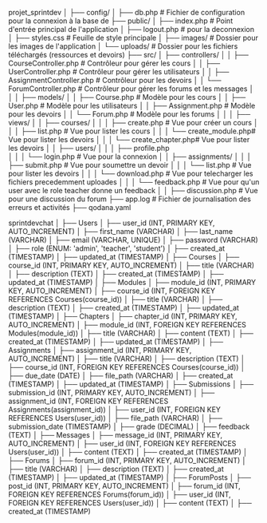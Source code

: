 projet_sprintdev
│
├── config/
│   ├── db.php                   # Fichier de configuration pour la connexion à la base de
├── public/
│   ├── index.php                # Point d'entrée principal de l'application
│   ├── logout.php               # pour la deconnexion
│   ├── styles.css               # Feuille de style principale
│   ├── images/                  # Dossier pour les images de l'application
│   └── uploads/                 # Dossier pour les fichiers téléchargés (ressources et devoirs)
├── src/
│   ├── controllers/
│   │   ├── CourseController.php # Contrôleur pour gérer les cours
│   │   ├── UserController.php   # Contrôleur pour gérer les utilisateurs
│   │   ├── AssignmentController.php # Contrôleur pour les devoirs
│   │   └── ForumController.php  # Contrôleur pour gérer les forums et les messages
│   │
│   ├── models/
│   │   ├── Course.php           # Modèle pour les cours
│   │   ├── User.php             # Modèle pour les utilisateurs
│   │   ├── Assignment.php       # Modèle pour les devoirs
│   │   └── Forum.php            # Modèle pour les forums
│   │
│   ├── views/
│   │   ├── courses/
│   │   │   ├── create.php       # Vue pour créer un cours
│   │   │   ├── list.php         # Vue pour lister les cours
│   │   │   └── create_module.php# Vue pour lister les devoirs
│   │   │   └── create_chapter.php# Vue pour lister les devoirs
│   │   ├── users/
│   │   │   ├── profile.php      	 
│   │   │   └── login.php        # Vue pour la connexion
│   │   ├── assignments/
│   │   │   ├── submit.php       # Vue pour soumettre un devoir
│   │   │   └── list.php         # Vue pour lister les devoirs
│   │   │   └── download.php     # Vue pour telecharger les fichiers precedemment uploades
│   │   │   └── feedback.php     # Vue pour qu'un user avec le role teacher donne un feedback
│   │   ├── discussion.php       # Vue pour une discussion du forum
├── app.log                      # Fichier de journalisation des erreurs et activités
├── qodana.yaml





sprintdevchat
│
├── Users
│   ├── user_id (INT, PRIMARY KEY, AUTO_INCREMENT)
│   ├── first_name (VARCHAR)
│   ├── last_name (VARCHAR)
│   ├── email (VARCHAR, UNIQUE)
│   ├── password (VARCHAR)
│   ├── role (ENUM: 'admin', 'teacher', 'student')
│   ├── created_at (TIMESTAMP)
│   ├── updated_at (TIMESTAMP)
│
├── Courses
│   ├── course_id (INT, PRIMARY KEY, AUTO_INCREMENT)
│   ├── title (VARCHAR)
│   ├── description (TEXT)
│   ├── created_at (TIMESTAMP)
│   ├── updated_at (TIMESTAMP)
│
├── Modules
│   ├── module_id (INT, PRIMARY KEY, AUTO_INCREMENT)
│   ├── course_id (INT, FOREIGN KEY REFERENCES Courses(course_id))
│   ├── title (VARCHAR)
│   ├── description (TEXT)
│   ├── created_at (TIMESTAMP)
│   ├── updated_at (TIMESTAMP)
│
├── Chapters
│   ├── chapter_id (INT, PRIMARY KEY, AUTO_INCREMENT)
│   ├── module_id (INT, FOREIGN KEY REFERENCES Modules(module_id))
│   ├── title (VARCHAR)
│   ├── content (TEXT)
│   ├── created_at (TIMESTAMP)
│   ├── updated_at (TIMESTAMP)
│
├── Assignments
│   ├── assignment_id (INT, PRIMARY KEY, AUTO_INCREMENT)
│   ├── title (VARCHAR)
│   ├── description (TEXT)
│   ├── course_id (INT, FOREIGN KEY REFERENCES Courses(course_id))
│   ├── due_date (DATE)
│   ├── file_path (VARCHAR)
│   ├── created_at (TIMESTAMP)
│   ├── updated_at (TIMESTAMP)
│
├── Submissions
│   ├── submission_id (INT, PRIMARY KEY, AUTO_INCREMENT)
│   ├── assignment_id (INT, FOREIGN KEY REFERENCES Assignments(assignment_id))
│   ├── user_id (INT, FOREIGN KEY REFERENCES Users(user_id))
│   ├── file_path (VARCHAR)
│   ├── submission_date (TIMESTAMP)
│   ├── grade (DECIMAL)
│   ├── feedback (TEXT)
│
├── Messages
│   ├── message_id (INT, PRIMARY KEY, AUTO_INCREMENT)
│   ├── user_id (INT, FOREIGN KEY REFERENCES Users(user_id))
│   ├── content (TEXT)
│   ├── created_at (TIMESTAMP)
│
├── Forums
│   ├── forum_id (INT, PRIMARY KEY, AUTO_INCREMENT)
│   ├── title (VARCHAR)
│   ├── description (TEXT)
│   ├── created_at (TIMESTAMP)
│   ├── updated_at (TIMESTAMP)
│
├── ForumPosts
│   ├── post_id (INT, PRIMARY KEY, AUTO_INCREMENT)
│   ├── forum_id (INT, FOREIGN KEY REFERENCES Forums(forum_id))
│   ├── user_id (INT, FOREIGN KEY REFERENCES Users(user_id))
│   ├── content (TEXT)
│   ├── created_at (TIMESTAMP)
